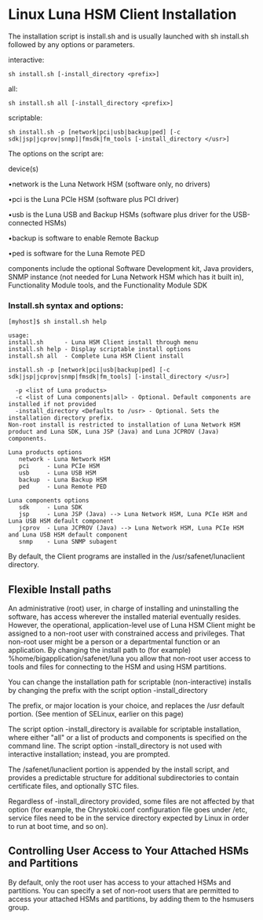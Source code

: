 # Linux Luna HSM Client Installation

The installation script is install.sh and is usually launched with sh install.sh followed by any options or parameters.

interactive:
```
sh install.sh [-install_directory <prefix>]
```

all:
```
sh install.sh all [-install_directory <prefix>]
```

scriptable:
```
sh install.sh -p [network|pci|usb|backup|ped] [-c sdk|jsp|jcprov|snmp]|fmsdk|fm_tools [-install_directory </usr>]
```

The options on the script are:

device(s)

•network is the Luna Network HSM (software only, no drivers)

•pci is the Luna PCIe HSM (software plus PCI driver)

•usb is the Luna USB and Backup HSMs (software plus driver for the USB-connected HSMs)

•backup is software to enable Remote Backup

•ped is software for the Luna Remote PED

components include the optional Software Development kit, Java providers, SNMP instance (not needed for Luna Network HSM which has it built in), Functionality Module tools, and the Functionality Module SDK

### Install.sh syntax and options:

```
[myhost]$ sh install.sh help
 
usage:
install.sh      - Luna HSM Client install through menu
install.sh help - Display scriptable install options
install.sh all  - Complete Luna HSM Client install

install.sh -p [network|pci|usb|backup|ped] [-c sdk|jsp|jcprov|snmp|fmsdk|fm_tools] [-install_directory </usr>]

  -p <list of Luna products>
  -c <list of Luna components|all> - Optional. Default components are installed if not provided
  -install_directory <Defaults to /usr> - Optional. Sets the installation directory prefix.
Non-root install is restricted to installation of Luna Network HSM
product and Luna SDK, Luna JSP (Java) and Luna JCPROV (Java) components.

Luna products options
   network - Luna Network HSM
   pci     - Luna PCIe HSM
   usb     - Luna USB HSM
   backup  - Luna Backup HSM 
   ped     - Luna Remote PED

Luna components options
   sdk     - Luna SDK
   jsp     - Luna JSP (Java) --> Luna Network HSM, Luna PCIe HSM and Luna USB HSM default component
   jcprov  - Luna JCPROV (Java) --> Luna Network HSM, Luna PCIe HSM and Luna USB HSM default component
   snmp    - Luna SNMP subagent
```

By default, the Client programs are installed in the /usr/safenet/lunaclient directory.

## Flexible Install paths

An administrative (root) user, in charge of installing and uninstalling the software, has access wherever the installed material eventually resides. However, the operational, application-level use of Luna HSM Client might be assigned to a non-root user with constrained access and privileges. That non-root user might be a person or a departmental function or an application. By changing the install path to (for example) %home/bigapplication/safenet/luna you allow that non-root user access to tools and files for connecting to the HSM and using HSM partitions.

You can change the installation path for scriptable (non-interactive) installs by changing the prefix with the script option -install_directory <prefix>

The prefix, or major location is your choice, and replaces the /usr default portion. (See mention of SELinux, earlier on this page)
  
The script option -install_directory <prefix> is available for scriptable installation, where either "all" or a list of products and components is specified on the command line. The script option -install_directory <prefix> is not used with interactive installation; instead, you are prompted.

The /safenet/lunaclient portion is appended by the install script, and provides a predictable structure for additional subdirectories to contain certificate files, and optionally STC files.

Regardless of -install_directory <prefix> provided, some files are not affected by that option (for example, the Chrystoki.conf configuration file goes under /etc, service files need to be in the service directory expected by Linux in order to run at boot time, and so on).
  
## Controlling User Access to Your Attached HSMs and Partitions
  
By default, only the root user has access to your attached HSMs and partitions. You can specify a set of non-root users that are permitted to access your attached HSMs and partitions, by adding them to the hsmusers group.
  

  
